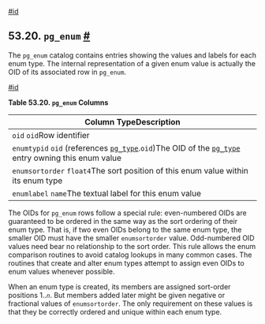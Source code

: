 [#id](#CATALOG-PG-ENUM)

## 53.20. `pg_enum` [#](#CATALOG-PG-ENUM)



The `pg_enum` catalog contains entries showing the values and labels for each enum type. The internal representation of a given enum value is actually the OID of its associated row in `pg_enum`.

[#id](#id-1.10.4.22.4)

**Table 53.20. `pg_enum` Columns**

| Column TypeDescription                                                                                                                              |
| --------------------------------------------------------------------------------------------------------------------------------------------------- |
| `oid` `oid`Row identifier                                                                                                                           |
| `enumtypid` `oid` (references [`pg_type`](catalog-pg-type).`oid`)The OID of the [`pg_type`](catalog-pg-type) entry owning this enum value |
| `enumsortorder` `float4`The sort position of this enum value within its enum type                                                                   |
| `enumlabel` `name`The textual label for this enum value                                                                                             |


The OIDs for `pg_enum` rows follow a special rule: even-numbered OIDs are guaranteed to be ordered in the same way as the sort ordering of their enum type. That is, if two even OIDs belong to the same enum type, the smaller OID must have the smaller `enumsortorder` value. Odd-numbered OID values need bear no relationship to the sort order. This rule allows the enum comparison routines to avoid catalog lookups in many common cases. The routines that create and alter enum types attempt to assign even OIDs to enum values whenever possible.

When an enum type is created, its members are assigned sort-order positions 1..*`n`*. But members added later might be given negative or fractional values of `enumsortorder`. The only requirement on these values is that they be correctly ordered and unique within each enum type.